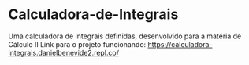 # Calculadora-de-Integrais
Uma calculadora de integrais definidas, desenvolvido para a matéria de Cálculo II
Link para o projeto funcionando: https://calculadora-integrais.danielbenevide2.repl.co/
